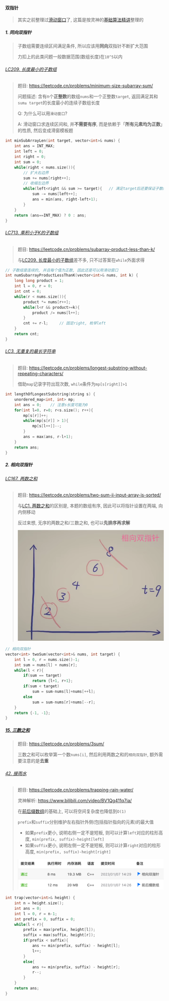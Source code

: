 #### 双指针
> 其实之前整理过[滑动窗口](/markdown/%E4%B8%93%E9%A2%98%20-%20%E6%BB%91%E5%8A%A8%E7%AA%97%E5%8F%A3.md)了, 这篇是按灵神的[基础算法精讲](https://www.bilibili.com/video/BV1hd4y1r7Gq/)整理的

##### 1. 同向双指针

> 子数组需要连续区间满足条件, 所以应该用**同向**双指针不断扩大范围
>
> 力扣上的此类问题一般数据范围(数组长度)在`10^5`以内

###### [LC209. 长度最小的子数组](/workspace/209.%E9%95%BF%E5%BA%A6%E6%9C%80%E5%B0%8F%E7%9A%84%E5%AD%90%E6%95%B0%E7%BB%84.cpp)

> 题目: https://leetcode.cn/problems/minimum-size-subarray-sum/
>
> 问题描述: 含有n个**正整数**的数组`nums`和一个正整数`target`, 返回满足其和`sum≥ target`的长度最小的连续子数组长度
> 
> Q: 为什么可以用`滑动窗口`?
>
> A: 滑动窗口求连续区间和, 并**不需要有序**, 而是依赖于「**所有元素均为正数**」的性质, 然后变成滑窗模板题

```CPP
int minSubArrayLen(int target, vector<int>& nums) {
    int ans = INT_MAX;
    int left = 0;
    int right = 0;
    int sum = 0;
    while(right < nums.size()){
        // 扩大右边界
        sum += nums[right++];
        // 收缩左边界
        while(left<right && sum >= target){   // 满足target后还要保证子数组尽可能短
            sum -= nums[left++];
            ans = min(ans, right-left+1);
        }
    }
    return (ans==INT_MAX) ? 0 : ans;
}
```


###### [LC713. 乘积小于K的子数组](/workspace/713.%E4%B9%98%E7%A7%AF%E5%B0%8F%E4%BA%8E-k-%E7%9A%84%E5%AD%90%E6%95%B0%E7%BB%84.cpp)

> 题目: https://leetcode.cn/problems/subarray-product-less-than-k/
> 
> 与[LC209. 长度最小的子数组](/markdown/%E4%B8%93%E9%A2%98%20-%20%E6%BB%91%E5%8A%A8%E7%AA%97%E5%8F%A3.md#lc209-%E9%95%BF%E5%BA%A6%E6%9C%80%E5%B0%8F%E7%9A%84%E5%AD%90%E6%95%B0%E7%BB%84)差不多, 只不过答案在`while`外面求得

```CPP
// 子数组是连续的, 并且每个值为正数, 因此还是可以用滑动窗口
int numSubarrayProductLessThanK(vector<int>& nums, int k) {
    long long product = 1;
    int l = 0, r = 0;
    int cnt = 0;
    while(r < nums.size()){
        product *= nums[r++];
        while(l<r && product>=k){
            product /= nums[l++];
        }
        cnt += r-l;     // 固定right, 枚举left
    }
    return cnt;
}
```

###### [LC3. 无重复的最长字符串](https://github.com/MyLeetCodeRecord/cpp-leetcode/blob/master/workspace/3.%E6%97%A0%E9%87%8D%E5%A4%8D%E5%AD%97%E7%AC%A6%E7%9A%84%E6%9C%80%E9%95%BF%E5%AD%90%E4%B8%B2.cpp)

> 题目: https://leetcode.cn/problems/longest-substring-without-repeating-characters/
> 
> 借助`map`记录字符出现次数, `while`条件为`mp[s[right]]>1`

```CPP
int lengthOfLongestSubstring(string s) {
    unordered_map<int, int> mp;
    int ans = 0;    // 注意s长度可能为0
    for(int l=0, r=0; r<s.size(); r++){
        mp[s[r]]++;
        while(mp[s[r]] > 1){
            mp[s[l++]]--;
        }
        ans = max(ans, r-l+1);
    }
    return ans;
}
```


##### 2. 相向双指针

###### [LC167. 两数之和](/workspace/167.%20%E4%B8%A4%E6%95%B0%E4%B9%8B%E5%92%8C-ii.cpp)

> 题目: https://leetcode.cn/problems/two-sum-ii-input-array-is-sorted/
>
> 与[LC1. 两数之和](https://leetcode.cn/problems/two-sum/)的区别是, 本题的数组有序, 因此可以将指针设置在两端, 向内侧移动
>
> 反过来想, 无序的两数之和/三数之和, 也可以**先排序再求解**
> 
> ![相向双指针](/appendix/LC167.png)

```CPP
// 相向双指针
vector<int> twoSum(vector<int>& nums, int target) {
    int l = 0, r = nums.size()-1;
    int sum = nums[l] + nums[r];
    while(l < r){
        if(sum == target)
            return {l+1, r+1};
        if(sum < target)
            sum = sum-nums[l]+nums[++l];
        else
            sum = sum-nums[r]+nums[--r];
    }
    return {-1, -1};
}
```


##### [15. 三数之和](/workspace/15.%E4%B8%89%E6%95%B0%E4%B9%8B%E5%92%8C.cpp)

> 题目: https://leetcode.cn/problems/3sum/
> 
> 三数之和可以枚举第一个数`nums[i]`, 然后利用两数之和的`相向双指针`, 额外需要注意的是**去重**


###### [42. 接雨水](/workspace/42.%E6%8E%A5%E9%9B%A8%E6%B0%B4.cpp)

> 题目: https://leetcode.cn/problems/trapping-rain-water/
> 
> 灵神解析: https://www.bilibili.com/video/BV1Qg411q7ia/
> 
> 在[前后缀数组](/markdown/LC42.%20%E6%8E%A5%E9%9B%A8%E6%B0%B4.md#%E8%A7%A3%E6%B3%95%E4%B8%80-%E5%89%8D%E5%90%8E%E7%BC%80%E6%95%B0%E7%BB%84)的基础上, 可以将空间复杂度也降低到`O(1)`
>
> `prefix`和`suffix`分别维护左右指针外侧(包括指针指向的元素)的最大值
>
> - 如果`prefix`更小, 说明右侧一定不是短板, 则可以计算`left`对应的柱形高度, `min(prefix, suffix)-height[left]`
> - 如果`suffix`更小, 说明左侧一定不是短板, 则可以计算`right`对应的柱形高度, `min(prefix, suffix)-height[right]`
>
> ![LC42](/appendix/LC42-0.png)

```CPP
int trap(vector<int>& height) {
    int n = height.size();
    int ans = 0;
    int l = 0, r = n-1;
    int prefix = 0, suffix = 0;
    while(l < r){
        prefix = max(prefix, height[l]);
        suffix = max(suffix, height[r]);
        if(prefix < suffix){
            ans += min(prefix, suffix) - height[l];
            l++;
        }
        else{
            ans += min(prefix, suffix) - height[r];
            r--;
        }
    }
    return ans;
}
```
